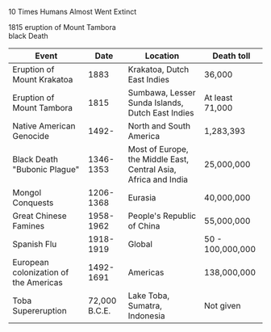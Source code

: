 10 Times Humans Almost Went Extinct 

1815 eruption of Mount Tambora<br/>black Death 

|Event|Date|Location|Death toll|
|---|---|---|---|
Eruption of Mount Krakatoa | 1883 | Krakatoa, Dutch East Indies | 36,000
Eruption of Mount Tambora | 1815 | Sumbawa, Lesser Sunda Islands,<br/>Dutch East Indies | At least 71,000
Native American Genocide | 1492- | North and South America | 1,283,393 
Black Death "Bubonic Plague" | 1346-1353 | Most of Europe, the Middle East, Central Asia, Africa and India | 25,000,000 
Mongol Conquests | 1206-1368 | Eurasia | 40,000,000
Great Chinese Famines | 1958-1962 | People's Republic of China | 55,000,000 
Spanish Flu | 1918-1919 | Global | 50 - 100,000,000 
European colonization of the Americas | 1492-1691 | Americas | 138,000,000
Toba Supereruption | 72,000 B.C.E. | Lake Toba, Sumatra, Indonesia | Not given 
